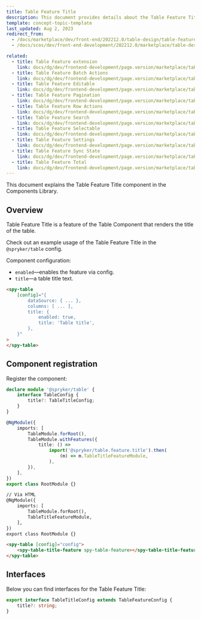 ```yaml
---
title: Table Feature Title
description: This document provides details about the Table Feature Title component in the Components Library.
template: concept-topic-template
last_updated: Aug 2, 2023
redirect_from:
  - /docs/marketplace/dev/front-end/202212.0/table-design/table-features/table-feature-title.html
  - /docs/scos/dev/front-end-development/202212.0/marketplace/table-design/table-feature-extension/table-feature-title.html

related:
  - title: Table Feature extension
    link: docs/dg/dev/frontend-development/page.version/marketplace/table-design/table-feature-extension/table-feature-extension.html
  - title: Table Feature Batch Actions
    link: docs/dg/dev/frontend-development/page.version/marketplace/table-design/table-feature-extension/table-feature-batch-actions.html
  - title: Table Feature Editable
    link: docs/dg/dev/frontend-development/page.version/marketplace/table-design/table-feature-extension/table-feature-editable.html
  - title: Table Feature Pagination
    link: docs/dg/dev/frontend-development/page.version/marketplace/table-design/table-feature-extension/table-feature-pagination.html
  - title: Table Feature Row Actions
    link: docs/dg/dev/frontend-development/page.version/marketplace/table-design/table-feature-extension/table-feature-row-actions.html
  - title: Table Feature Search
    link: docs/dg/dev/frontend-development/page.version/marketplace/table-design/table-feature-extension/table-feature-search.html
  - title: Table Feature Selectable
    link: docs/dg/dev/frontend-development/page.version/marketplace/table-design/table-feature-extension/table-feature-selectable.html
  - title: Table Feature Settings
    link: docs/dg/dev/frontend-development/page.version/marketplace/table-design/table-feature-extension/table-feature-settings.html
  - title: Table Feature Sync State
    link: docs/dg/dev/frontend-development/page.version/marketplace/table-design/table-feature-extension/table-feature-sync-state.html
  - title: Table Feature Total
    link: docs/dg/dev/frontend-development/page.version/marketplace/table-design/table-feature-extension/table-feature-total.html
---
```


This document explains the Table Feature Title component in the Components Library.

## Overview

Table Feature Title is a feature of the Table Component that renders the title of the table.

Check out an example usage of the Table Feature Title in the `@spryker/table` config.

Component configuration:

- `enabled`—enables the feature via config.  
- `title`—a table title text.  

```html
<spy-table
    [config]="{
        dataSource: { ... },
        columns: [ ... ],
        title: {
            enabled: true,
            title: 'Table title',
        },                                                                                           
    }"
>
</spy-table>
```

## Component registration

Register the component:

```ts
declare module '@spryker/table' {
    interface TableConfig {
        title?: TableTitleConfig;
    }
}

@NgModule({
    imports: [
        TableModule.forRoot(),
        TableModule.withFeatures({
            title: () =>
                import('@spryker/table.feature.title').then(
                    (m) => m.TableTitleFeatureModule,
                ),
        }),
    ],
})
export class RootModule {}
```

```html
// Via HTML
@NgModule({
    imports: [
        TableModule.forRoot(),
        TableTitleFeatureModule,
    ],
})
export class RootModule {}

<spy-table [config]="config">
    <spy-table-title-feature spy-table-feature></spy-table-title-feature>
</spy-table>
```

## Interfaces

Below you can find interfaces for the Table Feature Title:

```ts
export interface TableTitleConfig extends TableFeatureConfig {
    title?: string;
}
```
